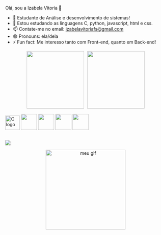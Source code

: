 Olá, sou a Izabela Vitoria 👋
- 🔭 Estudante de Análise e desenvolvimento de sistemas!
- 🌱 Estou estudando as linguagens C, python, javascript, html e css.  
- 📫 Contate-me no email: izabelavitoriafs@gmail.com
- 😄 Pronouns: ela/dela
- ⚡ Fun fact: Me interesso tanto com Front-end, quanto em Back-end!

<div style="display: flex; align-items: center; justify-content: center; gap: 10px;">
  <img src="https://github-readme-stats.vercel.app/api?username=izabelavitoriafs-eng&theme=radical&show_icons=true&hide_border=true&count_private=true" height="180px"/>
  <img src="https://github-readme-stats.vercel.app/api/top-langs/?username=izabelavitoriafs-eng&theme=radical&show_icons=true&hide_border=true&layout=compact" height="180px"/>
</div>

<div style="display: inline_block"><br>
  <img src="https://upload.wikimedia.org/wikipedia/commons/1/19/C_Logo.png" alt="C logo" width="45"/>
  <img src="https://cdn.jsdelivr.net/gh/devicons/devicon@latest/icons/python/python-original.svg" width="50px" >
  <img src="https://cdn.jsdelivr.net/gh/devicons/devicon@latest/icons/html5/html5-original.svg" width="50px">
  <img src="https://cdn.jsdelivr.net/gh/devicons/devicon@latest/icons/css3/css3-original.svg" width="50px">
  <img src="https://cdn.jsdelivr.net/gh/devicons/devicon@latest/icons/javascript/javascript-original.svg" width="50px">
</div>

##

 <a href="https://www.linkedin.com/in/izabela-vitoria-faria-de-souza-34b375381" target="_blank"><img src="https://img.shields.io/badge/-LinkedIn-%230077B5?style=for-the-badge&logo=linkedin&logoColor=white" target="_blank"></a> 

<p align="center">
  <img src="https://user-images.githubusercontent.com/.../meu-gif.gif" alt="meu gif" width="250"/>
</p>

